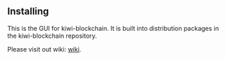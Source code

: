 ## Installing

This is the GUI for kiwi-blockchain. It is built into distribution packages in the kiwi-blockchain repository.

Please visit out wiki:
[wiki](https://github.com/Kiwihealthcare-Network/kiwi-blockchain/wiki).
